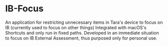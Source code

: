 # IB-Focus
An application for restricting unnecessary items in Tara's device to focus on IB (currently used to focus on other things)
Integrated with macOS's Shortcuts and only run in fixed paths.
Developed in an immediate situation to focus on IB External Assessment, thus purposed only for personal use.
